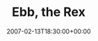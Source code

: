 ---
templateKey: event
guid: 0893bfae-6eab-11ea-99c5-002590d1d1b0
date: 2007-02-13T18:30:00+00:00
eventTime: '6:30pm'
title: Ebb, the Rex
artist: Ebb
city: Toronto
venue: the Rex
group: Tim Shia
guests: Kevin Barrett, Drew Birston
---